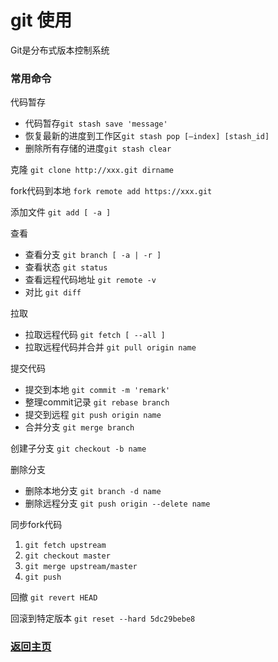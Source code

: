 # git 使用

Git是分布式版本控制系统

### 常用命令

代码暂存
* 代码暂存`git stash save 'message'`
* 恢复最新的进度到工作区`git stash pop [–index] [stash_id]`
* 删除所有存储的进度`git stash clear`

克隆 `git clone http://xxx.git dirname`

fork代码到本地 `fork remote add https://xxx.git`

添加文件 `git add [ -a ]`

查看
* 查看分支 `git branch [ -a | -r ]`
* 查看状态 `git status`
* 查看远程代码地址 `git remote -v`
* 对比 `git diff`

拉取
* 拉取远程代码 `git fetch [ --all ]`
* 拉取远程代码并合并 `git pull origin name`

提交代码
  * 提交到本地 `git commit -m 'remark'`
  * 整理commit记录 `git rebase branch`
  * 提交到远程 `git push origin name`
  * 合并分支 `git merge branch`

创建子分支 `git checkout -b name`

删除分支
* 删除本地分支 `git branch -d name`
* 删除远程分支 `git push origin --delete name`


同步fork代码
  1. `git fetch upstream`
  2. `git checkout master`
  3. `git merge upstream/master`
  4. `git push`

回撤 `git revert HEAD`

回滚到特定版本 `git reset --hard 5dc29bebe8`

### [返回主页](/README.md)